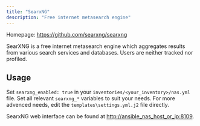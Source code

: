 ```yaml
---
title: "SearxNG"
description: "Free internet metasearch engine"
---
```


Homepage: <https://github.com/searxng/searxng>

SearXNG is a free internet metasearch engine which aggregates results from various search services and databases. Users are neither tracked nor profiled.

## Usage

Set `searxng_enabled: true` in your `inventories/<your_inventory>/nas.yml` file. Set all relevant `searxng_*` variables to suit your needs. For more advenced needs, edit the `templates\settings.yml.j2` file directly.

SearxNG web interface can be found at <http://ansible_nas_host_or_ip:8109>.
